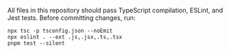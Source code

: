 All files in this repository should pass TypeScript compilation, ESLint, and Jest tests.
Before committing changes, run:

```
npx tsc -p tsconfig.json --noEmit
npx eslint . --ext .js,.jsx,.ts,.tsx
pnpm test --silent
```
